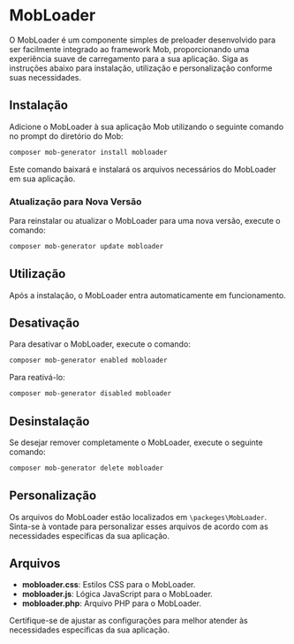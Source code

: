 # MobLoader

O MobLoader é um componente simples de preloader desenvolvido para ser facilmente integrado ao framework Mob, proporcionando uma experiência suave de carregamento para a sua aplicação. Siga as instruções abaixo para instalação, utilização e personalização conforme suas necessidades.

## Instalação

Adicione o MobLoader à sua aplicação Mob utilizando o seguinte comando no prompt do diretório do Mob:

```bash
composer mob-generator install mobloader
```

Este comando baixará e instalará os arquivos necessários do MobLoader em sua aplicação.

### Atualização para Nova Versão

Para reinstalar ou atualizar o MobLoader para uma nova versão, execute o comando:

```bash
composer mob-generator update mobloader
```

## Utilização

Após a instalação, o MobLoader entra automaticamente em funcionamento.

## Desativação

Para desativar o MobLoader, execute o comando:

```bash
composer mob-generator enabled mobloader
```

Para reativá-lo:

```bash
composer mob-generator disabled mobloader
```

## Desinstalação

Se desejar remover completamente o MobLoader, execute o seguinte comando:

```bash
composer mob-generator delete mobloader
```

## Personalização

Os arquivos do MobLoader estão localizados em `\packeges\MobLoader`. Sinta-se à vontade para personalizar esses arquivos de acordo com as necessidades específicas da sua aplicação.

## Arquivos

- **mobloader.css**: Estilos CSS para o MobLoader.
- **mobloader.js**: Lógica JavaScript para o MobLoader.
- **mobloader.php**: Arquivo PHP para o MobLoader.

Certifique-se de ajustar as configurações para melhor atender às necessidades específicas da sua aplicação.
